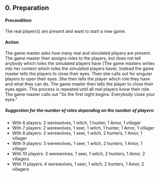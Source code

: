 ## 0. Preparation

#### Precondition
The real player(s) are present and want to start a new game.

#### Action
The game master asks how many real and simulated players are present. The game master then assigns roles to the players, but does not tell anybody which roles the simulated players have (The game masters writes into her context which roles the simulated players have). Instead the game master tells the players to close their eyes. 
Then she calls out for singular players to open their eyes. She then tells the player which role they have and what they can do. The game master then tells the player to close their eyes again. This process is repeated until all real players know their role.
The game master calls out "So the first night begins. Everybody close your eyes."

##### Suggestion for the number of roles depending on the number of players:
- With 6 players: 2 werewolves, 1 witch, 1 hunter, 1 Amor, 1 villager
- With 7 players: 2 werewolves, 1 seer, 1 witch, 1 hunter, 1 Amor, 1 villager
- With 8 players: 2 werewolves, 1 seer, 1 witch, 2 hunters, 1 Amor, 1 villager
- With 9 players: 3 werewolves, 1 seer, 1 witch, 2 hunters, 1 Amor, 1 villager
- With 10 players: 3 werewolves, 1 seer, 1 witch, 2 hunters, 1 Amor, 2 villagers
- With 11 players: 4 werewolves, 1 seer, 1 witch, 2 hunters, 1 Amor, 2 villagers




